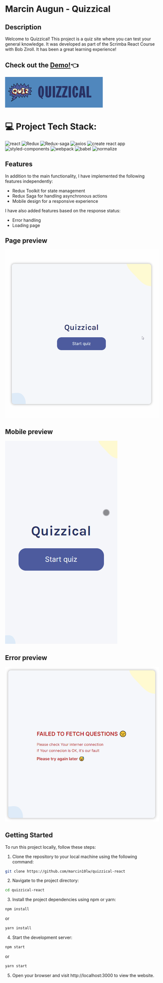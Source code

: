 # Marcin Augun - Quizzical

## Description

Welcome to Quizzical! This project is a quiz site where you can test your general knowledge. It was developed as part of the Scrimba React Course with Bob Ziroll. It has been a great learning experience!

## Check out the [Demo!](https://marcin10lw.github.io/quizzical-react/)👈

[![](readme-icon.png)](https://marcin10lw.github.io/quizzical-react/)

# 💻 Project Tech Stack:

![react](https://img.shields.io/badge/React-61DAFB.svg?style=for-the-badge&logo=React&logoColor=black)
![Redux](https://img.shields.io/badge/Redux-764ABC.svg?style=for-the-badge&logo=Redux&logoColor=white)
![Redux-saga](https://img.shields.io/badge/Redux--Saga-999999.svg?style=for-the-badge&logo=Redux-Saga&logoColor=white)
![axios](https://img.shields.io/badge/Axios-5A29E4.svg?style=for-the-badge&logo=Axios&logoColor=white)
![create react app](https://img.shields.io/badge/Create%20React%20App-09D3AC.svg?style=for-the-badge&logo=Create-React-App&logoColor=white)
![styled-components](https://img.shields.io/badge/styled--components-DB7093.svg?style=for-the-badge&logo=styled-components&logoColor=white)
![webpack](https://img.shields.io/badge/Webpack-8DD6F9.svg?style=for-the-badge&logo=Webpack&logoColor=black)
![babel](https://img.shields.io/badge/Babel-F9DC3E.svg?style=for-the-badge&logo=Babel&logoColor=black)
![normalize](https://img.shields.io/badge/Normalize.css-E3695F.svg?style=for-the-badge&logo=normalizedotcss&logoColor=white)

## Features
In addition to the main functionality, I have implemented the following features independently:
- Redux Toolkit for state management
- Redux Saga for handling asynchronous actions
- Mobile design for a responsive experience

I have also added features based on the response status:

- Error handling
- Loading page

## Page preview

![](quizzical-react-preview.gif)

## Mobile preview

![](quizzical-react-mobile-preview.gif)

## Error preview

![](quizzical-react-error-preview.png)

## Getting Started

To run this project locally, follow these steps:

1. Clone the repository to your local machine using the following command:

```bash
git clone https://github.com/marcin10lw/quizzical-react
```

2. Navigate to the project directory:

```bash
cd quizzical-react
```

3. Install the project dependencies using npm or yarn:

```bash
npm install
```

or

```bash
yarn install
```

4. Start the development server:

```bash
npm start
```

or

```bash
yarn start
```

5. Open your browser and visit http://localhost:3000 to view the website.
